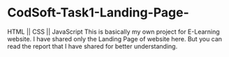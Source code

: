 # CodSoft-Task1-Landing-Page-
HTML || CSS || JavaScript
This is basically my own project for E-Learning website.
I have shared only the Landing Page of website here.
But you can read the report that I have shared for better understanding.
